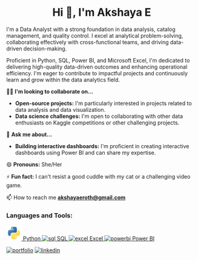 <h1 align="center">Hi 👋, I'm Akshaya E</h1>

I'm a Data Analyst with a strong foundation in data analysis, catalog management, and quality control. I excel at analytical problem-solving, collaborating effectively with cross-functional teams, and driving data-driven decision-making. 

Proficient in Python, SQL, Power BI, and Microsoft Excel, I'm dedicated to delivering high-quality data-driven outcomes and enhancing operational efficiency. I'm eager to contribute to impactful projects and continuously learn and grow within the data analytics field.

👯‍♀️ **I'm looking to collaborate on...**

*   **Open-source projects:** I'm particularly interested in projects related to data analysis and data visualization.
*   **Data science challenges:** I'm open to collaborating with other data enthusiasts on Kaggle competitions or other challenging projects.


💬 **Ask me about...**

*   **Building interactive dashboards:** I'm proficient in creating interactive dashboards using Power BI and can share my expertise.



😄 **Pronouns:** She/Her

⚡️ **Fun fact:** I can't resist a good cuddle with my cat or a challenging video game.

📫 How to reach me **akshayaeroth@gmail.com**

<h3 align="left">Languages and Tools:</h3>
<p align="left">
  <a href="https://www.python.org" target="_blank" rel="noreferrer">
    <img src="https://raw.githubusercontent.com/devicons/devicon/master/icons/python/python-original.svg" alt="python" width="40" height="40"/> 
    <span>Python</span>
  </a>
  <a href="https://www.w3schools.com/sql/" target="_blank" rel="noreferrer"> 
    <img src="https://www.svgrepo.com/show/303229/microsoft-sql-server-logo.svg" alt="sql" width="40" height="40"/> 
    <span>SQL</span>
  </a>
  <a href="https://www.microsoft.com/en-us/microsoft-365/excel" target="_blank" rel="noreferrer">
    <img src="https://img.icons8.com/color/48/000000/microsoft-excel-2019--v1.png" alt="excel" width="40" height="40"/> 
    <span>Excel</span>
  </a>
  <a href="https://powerbi.microsoft.com/" target="_blank" rel="noreferrer">
    <img src="https://img.icons8.com/color/48/000000/power-bi.png" alt="powerbi" width="40" height="40"/> 
    <span>Power BI</span>
  </a>
</p>



[![portfolio](https://img.shields.io/badge/my_portfolio-000?style=for-the-badge&logo=ko-fi&logoColor=white)](https://akshayaeroth.github.io//)
[![linkedin](https://img.shields.io/badge/linkedin-0A66C2?style=for-the-badge&logo=linkedin&logoColor=white)](https://www.linkedin.com/in/akshayae/)
